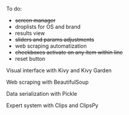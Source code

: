 To do:
- ~~screen manager~~
- droplists for OS and brand
- results view
- ~~sliders and params adjustments~~
- web scraping automatization
- ~~checkboxes activate on any item within line~~
- reset button


Visual interface with Kivy and Kivy Garden

Web scraping with BeautifulSoup

Data serialization with Pickle 

Expert system with Clips and ClipsPy